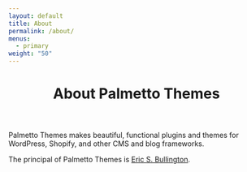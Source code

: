 ```yaml
---
layout: default
title: About
permalink: /about/
menus:
  - primary
weight: "50"
---
```


<div class="inner-wrapper">

<header>
<h1>About Palmetto Themes</h1>
</header>

Palmetto Themes makes beautiful, functional plugins and themes for WordPress, Shopify, and other CMS and blog frameworks.

The principal of Palmetto Themes is [Eric S. Bullington](https://www.ericbullington.com).

</div>
